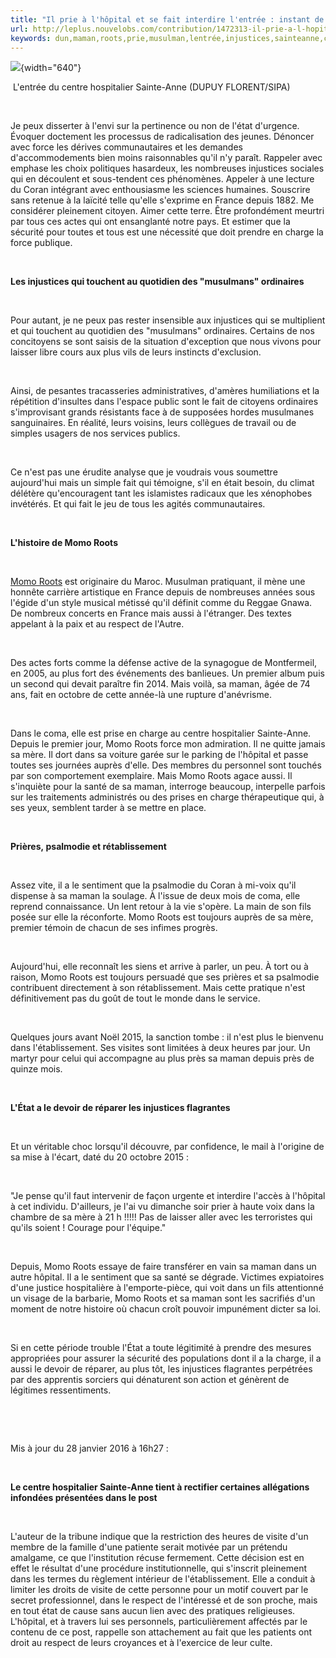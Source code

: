 ```yaml
---
title: "Il prie à l'hôpital et se fait interdire l'entrée : instant de vie d'un musulman ordinaire"
url: http://leplus.nouvelobs.com/contribution/1472313-il-prie-a-l-hopital-et-se-fait-interdire-l-entree-instant-de-vie-d-un-musulman-ordinaire.html
keywords: dun,maman,roots,prie,musulman,lentrée,injustices,sainteanne,charge,ordinaire,instant,interdire,psalmodie,quil,momo,vie,nest,respect,lhôpital
---
```

![](http://referentiel.nouvelobs.com/wsfile/1661453480560.jpg){width="640"}

 L\'entrée du centre hospitalier Sainte-Anne (DUPUY FLORENT/SIPA)

 

Je peux disserter à l'envi sur la pertinence ou non de l'état d'urgence. Évoquer doctement les processus de radicalisation des jeunes. Dénoncer avec force les dérives communautaires et les demandes d'accommodements bien moins raisonnables qu'il n'y paraît. Rappeler avec emphase les choix politiques hasardeux, les nombreuses injustices sociales qui en découlent et sous-tendent ces phénomènes. Appeler à une lecture du Coran intégrant avec enthousiasme les sciences humaines. Souscrire sans retenue à la laïcité telle qu'elle s'exprime en France depuis 1882. Me considérer pleinement citoyen. Aimer cette terre. Être profondément meurtri par tous ces actes qui ont ensanglanté notre pays. Et estimer que la sécurité pour toutes et tous est une nécessité que doit prendre en charge la force publique.

 

**Les injustices qui touchent au quotidien des \"musulmans\" ordinaires**

 

Pour autant, je ne peux pas rester insensible aux injustices qui se multiplient et qui touchent au quotidien des \"musulmans\" ordinaires. Certains de nos concitoyens se sont saisis de la situation d'exception que nous vivons pour laisser libre cours aux plus vils de leurs instincts d'exclusion.

 

Ainsi, de pesantes tracasseries administratives, d'amères humiliations et la répétition d'insultes dans l'espace public sont le fait de citoyens ordinaires s'improvisant grands résistants face à de supposées hordes musulmanes sanguinaires. En réalité, leurs voisins, leurs collègues de travail ou de simples usagers de nos services publics.

 

Ce n'est pas une érudite analyse que je voudrais vous soumettre aujourd'hui mais un simple fait qui témoigne, s'il en était besoin, du climat délétère qu'encouragent tant les islamistes radicaux que les xénophobes invétérés. Et qui fait le jeu de tous les agités communautaires.

 

**L\'histoire de Momo Roots**

 

[Momo Roots](http://www.reggae.fr/artiste-biographie/150_momo-roots.html) est originaire du Maroc. Musulman pratiquant, il mène une honnête carrière artistique en France depuis de nombreuses années sous l'égide d'un style musical métissé qu'il définit comme du Reggae Gnawa. De nombreux concerts en France mais aussi à l'étranger. Des textes appelant à la paix et au respect de l'Autre.

 

Des actes forts comme la défense active de la synagogue de Montfermeil, en 2005, au plus fort des événements des banlieues. Un premier album puis un second qui devait paraître fin 2014. Mais voilà, sa maman, âgée de 74 ans, fait en octobre de cette année-là une rupture d'anévrisme.

 

Dans le coma, elle est prise en charge au centre hospitalier Sainte-Anne. Depuis le premier jour, Momo Roots force mon admiration. Il ne quitte jamais sa mère. Il dort dans sa voiture garée sur le parking de l'hôpital et passe toutes ses journées auprès d'elle. Des membres du personnel sont touchés par son comportement exemplaire. Mais Momo Roots agace aussi. Il s'inquiète pour la santé de sa maman, interroge beaucoup, interpelle parfois sur les traitements administrés ou des prises en charge thérapeutique qui, à ses yeux, semblent tarder à se mettre en place.

 

**Prières, psalmodie et rétablissement**

 

Assez vite, il a le sentiment que la psalmodie du Coran à mi-voix qu'il dispense à sa maman la soulage. À l'issue de deux mois de coma, elle reprend connaissance. Un lent retour à la vie s'opère. La main de son fils posée sur elle la réconforte. Momo Roots est toujours auprès de sa mère, premier témoin de chacun de ses infimes progrès.

 

Aujourd'hui, elle reconnaît les siens et arrive à parler, un peu. À tort ou à raison, Momo Roots est toujours persuadé que ses prières et sa psalmodie contribuent directement à son rétablissement. Mais cette pratique n'est définitivement pas du goût de tout le monde dans le service.

 

Quelques jours avant Noël 2015, la sanction tombe : il n'est plus le bienvenu dans l'établissement. Ses visites sont limitées à deux heures par jour. Un martyr pour celui qui accompagne au plus près sa maman depuis près de quinze mois.

 

**L\'État a le devoir de réparer les injustices flagrantes**

 

Et un véritable choc lorsqu'il découvre, par confidence, le mail à l'origine de sa mise à l'écart, daté du 20 octobre 2015 :

 

\"Je pense qu'il faut intervenir de façon urgente et interdire l'accès à l'hôpital à cet individu. D'ailleurs, je l'ai vu dimanche soir prier à haute voix dans la chambre de sa mère à 21 h !!!!! Pas de laisser aller avec les terroristes qui qu'ils soient ! Courage pour l'équipe.\"

 

Depuis, Momo Roots essaye de faire transférer en vain sa maman dans un autre hôpital. Il a le sentiment que sa santé se dégrade. Victimes expiatoires d'une justice hospitalière à l'emporte-pièce, qui voit dans un fils attentionné un visage de la barbarie, Momo Roots et sa maman sont les sacrifiés d'un moment de notre histoire où chacun croît pouvoir impunément dicter sa loi.

 

Si en cette période trouble l'État a toute légitimité à prendre des mesures appropriées pour assurer la sécurité des populations dont il a la charge, il a aussi le devoir de réparer, au plus tôt, les injustices flagrantes perpétrées par des apprentis sorciers qui dénaturent son action et génèrent de légitimes ressentiments.

 

 

Mis à jour du 28 janvier 2016 à 16h27 :

 

**Le centre hospitalier Sainte-Anne tient à rectifier certaines allégations infondées présentées dans le post**

 

L\'auteur de la tribune indique que la restriction des heures de visite d\'un membre de la famille d\'une patiente serait motivée par un prétendu amalgame, ce que l\'institution récuse fermement. Cette décision est en effet le résultat d\'une procédure institutionnelle, qui s\'inscrit pleinement dans les termes du règlement intérieur de l\'établissement. Elle a conduit à limiter les droits de visite de cette personne pour un motif couvert par le secret professionnel, dans le respect de l\'intéressé et de son proche, mais en tout état de cause sans aucun lien avec des pratiques religieuses. L\'hôpital, et à travers lui ses personnels, particulièrement affectés par le contenu de ce post, rappelle son attachement au fait que les patients ont droit au respect de leurs croyances et à l\'exercice de leur culte.

 

 

 
